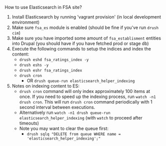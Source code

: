 How to use Elasticsearch in FSA site?

1. Install Elasticsearch by running 'vagrant provision' (in local development environment)
2. Make sure `fsa_es` module is enabled (should be fine if you've run `drush cim`)
3. Make sure you have imported some amount of `fsa_establisment` entities into Drupal (you should have if you have fetched prod or stage db)
4. Execute the following commands to setup the indices and index the content:
    - `drush eshd fsa_ratings_index -y`
    - `drush eshs -y`
    - `drush eshr fsa_ratings_index`
    - `drush cron` 
        - OR `drush queue-run elasticsearch_helper_indexing`
5. Notes on indexing content to ES:
    - `drush cron` command will only index approximately 100 items at once. If you need to
   speed up the indexing process, run `watch -n1 drush cron`. This will run `drush cron`
   command periodically with 1 second interval between executions.
   - Alternatively run `watch -n1 drush queue-run elasticsearch_helper_indexing` (with `watch` to proceed after timeouts) 
   - Note you may want to clear the queue first:
      - `drush sqlq "DELETE from queue WHERE name = 'elasticsearch_helper_indexing';"`
